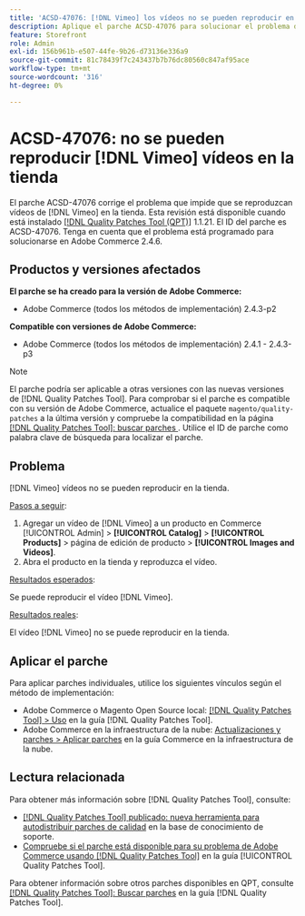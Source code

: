 ```yaml
---
title: 'ACSD-47076: [!DNL Vimeo] los vídeos no se pueden reproducir en la tienda'
description: Aplique el parche ACSD-47076 para solucionar el problema de Adobe Commerce donde no se pueden reproducir  [!DNL Vimeo] vídeos en la tienda.
feature: Storefront
role: Admin
exl-id: 156b961b-e507-44fe-9b26-d73136e336a9
source-git-commit: 81c78439f7c243437b7b76dc80560c847af95ace
workflow-type: tm+mt
source-wordcount: '316'
ht-degree: 0%

---
```


# ACSD-47076: no se pueden reproducir [!DNL Vimeo] vídeos en la tienda

El parche ACSD-47076 corrige el problema que impide que se reproduzcan vídeos de [!DNL Vimeo] en la tienda. Esta revisión está disponible cuando está instalado [[!DNL Quality Patches Tool (QPT)]](https://experienceleague.adobe.com/en/docs/commerce-knowledge-base/kb/announcements/commerce-announcements/magento-quality-patches-released-new-tool-to-self-serve-quality-patches) 1.1.21. El ID del parche es ACSD-47076. Tenga en cuenta que el problema está programado para solucionarse en Adobe Commerce 2.4.6.

## Productos y versiones afectados

**El parche se ha creado para la versión de Adobe Commerce:**

* Adobe Commerce (todos los métodos de implementación) 2.4.3-p2

**Compatible con versiones de Adobe Commerce:**

* Adobe Commerce (todos los métodos de implementación) 2.4.1 - 2.4.3-p3

>[!NOTE]
>
>El parche podría ser aplicable a otras versiones con las nuevas versiones de [!DNL Quality Patches Tool]. Para comprobar si el parche es compatible con su versión de Adobe Commerce, actualice el paquete `magento/quality-patches` a la última versión y compruebe la compatibilidad en la página [[!DNL Quality Patches Tool]: buscar parches ](https://experienceleague.adobe.com/tools/commerce-quality-patches/index.html). Utilice el ID de parche como palabra clave de búsqueda para localizar el parche.

## Problema

[!DNL Vimeo] vídeos no se pueden reproducir en la tienda.

<u>Pasos a seguir</u>:

1. Agregar un vídeo de [!DNL Vimeo] a un producto en Commerce [!UICONTROL Admin] > **[!UICONTROL Catalog]** > **[!UICONTROL Products]** > página de edición de producto > **[!UICONTROL Images and Videos]**.
1. Abra el producto en la tienda y reproduzca el vídeo.

<u>Resultados esperados</u>:

Se puede reproducir el vídeo [!DNL Vimeo].

<u>Resultados reales</u>:

El vídeo [!DNL Vimeo] no se puede reproducir en la tienda.

## Aplicar el parche

Para aplicar parches individuales, utilice los siguientes vínculos según el método de implementación:

* Adobe Commerce o Magento Open Source local: [[!DNL Quality Patches Tool] > Uso](/help/tools/quality-patches-tool/usage.md) en la guía [!DNL Quality Patches Tool].
* Adobe Commerce en la infraestructura de la nube: [Actualizaciones y parches > Aplicar parches](https://experienceleague.adobe.com/docs/commerce-cloud-service/user-guide/develop/upgrade/apply-patches.html) en la guía Commerce en la infraestructura de la nube.

## Lectura relacionada

Para obtener más información sobre [!DNL Quality Patches Tool], consulte:

* [[!DNL Quality Patches Tool] publicado: nueva herramienta para autodistribuir parches de calidad](https://experienceleague.adobe.com/en/docs/commerce-knowledge-base/kb/announcements/commerce-announcements/magento-quality-patches-released-new-tool-to-self-serve-quality-patches) en la base de conocimiento de soporte.
* [Compruebe si el parche está disponible para su problema de Adobe Commerce usando [!DNL Quality Patches Tool]](/help/tools/quality-patches-tool/patches-available-in-qpt/check-patch-for-magento-issue-with-magento-quality-patches.md) en la guía [!UICONTROL Quality Patches Tool].


Para obtener información sobre otros parches disponibles en QPT, consulte [[!DNL Quality Patches Tool]: Buscar parches](https://experienceleague.adobe.com/tools/commerce-quality-patches/index.html) en la guía [!DNL Quality Patches Tool].
